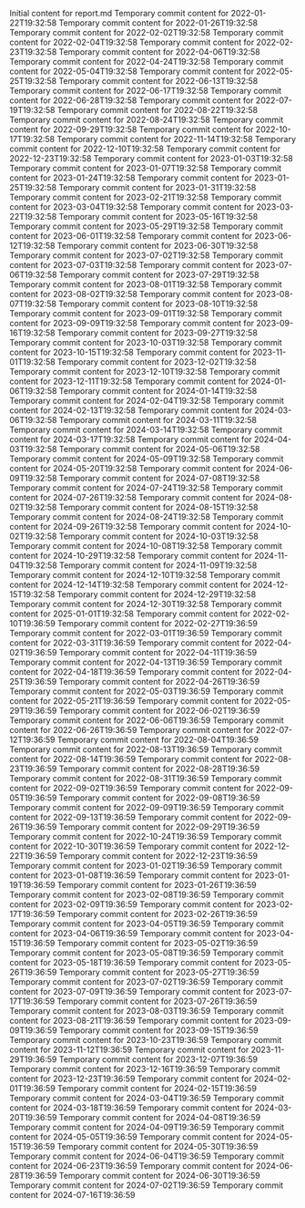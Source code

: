 Initial content for report.md
Temporary commit content for 2022-01-22T19:32:58
Temporary commit content for 2022-01-26T19:32:58
Temporary commit content for 2022-02-02T19:32:58
Temporary commit content for 2022-02-04T19:32:58
Temporary commit content for 2022-02-23T19:32:58
Temporary commit content for 2022-04-06T19:32:58
Temporary commit content for 2022-04-24T19:32:58
Temporary commit content for 2022-05-04T19:32:58
Temporary commit content for 2022-05-25T19:32:58
Temporary commit content for 2022-06-13T19:32:58
Temporary commit content for 2022-06-17T19:32:58
Temporary commit content for 2022-06-28T19:32:58
Temporary commit content for 2022-07-19T19:32:58
Temporary commit content for 2022-08-22T19:32:58
Temporary commit content for 2022-08-24T19:32:58
Temporary commit content for 2022-09-29T19:32:58
Temporary commit content for 2022-10-17T19:32:58
Temporary commit content for 2022-11-14T19:32:58
Temporary commit content for 2022-12-10T19:32:58
Temporary commit content for 2022-12-23T19:32:58
Temporary commit content for 2023-01-03T19:32:58
Temporary commit content for 2023-01-07T19:32:58
Temporary commit content for 2023-01-24T19:32:58
Temporary commit content for 2023-01-25T19:32:58
Temporary commit content for 2023-01-31T19:32:58
Temporary commit content for 2023-02-21T19:32:58
Temporary commit content for 2023-03-04T19:32:58
Temporary commit content for 2023-03-22T19:32:58
Temporary commit content for 2023-05-16T19:32:58
Temporary commit content for 2023-05-29T19:32:58
Temporary commit content for 2023-06-01T19:32:58
Temporary commit content for 2023-06-12T19:32:58
Temporary commit content for 2023-06-30T19:32:58
Temporary commit content for 2023-07-02T19:32:58
Temporary commit content for 2023-07-03T19:32:58
Temporary commit content for 2023-07-06T19:32:58
Temporary commit content for 2023-07-29T19:32:58
Temporary commit content for 2023-08-01T19:32:58
Temporary commit content for 2023-08-02T19:32:58
Temporary commit content for 2023-08-07T19:32:58
Temporary commit content for 2023-08-10T19:32:58
Temporary commit content for 2023-09-01T19:32:58
Temporary commit content for 2023-09-09T19:32:58
Temporary commit content for 2023-09-16T19:32:58
Temporary commit content for 2023-09-27T19:32:58
Temporary commit content for 2023-10-03T19:32:58
Temporary commit content for 2023-10-15T19:32:58
Temporary commit content for 2023-11-01T19:32:58
Temporary commit content for 2023-12-02T19:32:58
Temporary commit content for 2023-12-10T19:32:58
Temporary commit content for 2023-12-11T19:32:58
Temporary commit content for 2024-01-06T19:32:58
Temporary commit content for 2024-01-14T19:32:58
Temporary commit content for 2024-02-04T19:32:58
Temporary commit content for 2024-02-13T19:32:58
Temporary commit content for 2024-03-06T19:32:58
Temporary commit content for 2024-03-11T19:32:58
Temporary commit content for 2024-03-14T19:32:58
Temporary commit content for 2024-03-17T19:32:58
Temporary commit content for 2024-04-03T19:32:58
Temporary commit content for 2024-05-06T19:32:58
Temporary commit content for 2024-05-09T19:32:58
Temporary commit content for 2024-05-20T19:32:58
Temporary commit content for 2024-06-09T19:32:58
Temporary commit content for 2024-07-08T19:32:58
Temporary commit content for 2024-07-24T19:32:58
Temporary commit content for 2024-07-26T19:32:58
Temporary commit content for 2024-08-02T19:32:58
Temporary commit content for 2024-08-15T19:32:58
Temporary commit content for 2024-08-24T19:32:58
Temporary commit content for 2024-09-26T19:32:58
Temporary commit content for 2024-10-02T19:32:58
Temporary commit content for 2024-10-03T19:32:58
Temporary commit content for 2024-10-08T19:32:58
Temporary commit content for 2024-10-29T19:32:58
Temporary commit content for 2024-11-04T19:32:58
Temporary commit content for 2024-11-09T19:32:58
Temporary commit content for 2024-12-10T19:32:58
Temporary commit content for 2024-12-14T19:32:58
Temporary commit content for 2024-12-15T19:32:58
Temporary commit content for 2024-12-29T19:32:58
Temporary commit content for 2024-12-30T19:32:58
Temporary commit content for 2025-01-01T19:32:58
Temporary commit content for 2022-02-10T19:36:59
Temporary commit content for 2022-02-27T19:36:59
Temporary commit content for 2022-03-01T19:36:59
Temporary commit content for 2022-03-31T19:36:59
Temporary commit content for 2022-04-02T19:36:59
Temporary commit content for 2022-04-11T19:36:59
Temporary commit content for 2022-04-13T19:36:59
Temporary commit content for 2022-04-18T19:36:59
Temporary commit content for 2022-04-25T19:36:59
Temporary commit content for 2022-04-26T19:36:59
Temporary commit content for 2022-05-03T19:36:59
Temporary commit content for 2022-05-21T19:36:59
Temporary commit content for 2022-05-29T19:36:59
Temporary commit content for 2022-06-02T19:36:59
Temporary commit content for 2022-06-06T19:36:59
Temporary commit content for 2022-06-26T19:36:59
Temporary commit content for 2022-07-12T19:36:59
Temporary commit content for 2022-08-04T19:36:59
Temporary commit content for 2022-08-13T19:36:59
Temporary commit content for 2022-08-14T19:36:59
Temporary commit content for 2022-08-23T19:36:59
Temporary commit content for 2022-08-28T19:36:59
Temporary commit content for 2022-08-31T19:36:59
Temporary commit content for 2022-09-02T19:36:59
Temporary commit content for 2022-09-05T19:36:59
Temporary commit content for 2022-09-08T19:36:59
Temporary commit content for 2022-09-09T19:36:59
Temporary commit content for 2022-09-13T19:36:59
Temporary commit content for 2022-09-26T19:36:59
Temporary commit content for 2022-09-29T19:36:59
Temporary commit content for 2022-10-24T19:36:59
Temporary commit content for 2022-10-30T19:36:59
Temporary commit content for 2022-12-22T19:36:59
Temporary commit content for 2022-12-23T19:36:59
Temporary commit content for 2023-01-02T19:36:59
Temporary commit content for 2023-01-08T19:36:59
Temporary commit content for 2023-01-19T19:36:59
Temporary commit content for 2023-01-26T19:36:59
Temporary commit content for 2023-02-08T19:36:59
Temporary commit content for 2023-02-09T19:36:59
Temporary commit content for 2023-02-17T19:36:59
Temporary commit content for 2023-02-26T19:36:59
Temporary commit content for 2023-04-05T19:36:59
Temporary commit content for 2023-04-06T19:36:59
Temporary commit content for 2023-04-15T19:36:59
Temporary commit content for 2023-05-02T19:36:59
Temporary commit content for 2023-05-08T19:36:59
Temporary commit content for 2023-05-18T19:36:59
Temporary commit content for 2023-05-26T19:36:59
Temporary commit content for 2023-05-27T19:36:59
Temporary commit content for 2023-07-02T19:36:59
Temporary commit content for 2023-07-09T19:36:59
Temporary commit content for 2023-07-17T19:36:59
Temporary commit content for 2023-07-26T19:36:59
Temporary commit content for 2023-08-03T19:36:59
Temporary commit content for 2023-08-21T19:36:59
Temporary commit content for 2023-09-09T19:36:59
Temporary commit content for 2023-09-15T19:36:59
Temporary commit content for 2023-10-23T19:36:59
Temporary commit content for 2023-11-12T19:36:59
Temporary commit content for 2023-11-29T19:36:59
Temporary commit content for 2023-12-07T19:36:59
Temporary commit content for 2023-12-16T19:36:59
Temporary commit content for 2023-12-23T19:36:59
Temporary commit content for 2024-02-01T19:36:59
Temporary commit content for 2024-02-15T19:36:59
Temporary commit content for 2024-03-04T19:36:59
Temporary commit content for 2024-03-18T19:36:59
Temporary commit content for 2024-03-20T19:36:59
Temporary commit content for 2024-04-08T19:36:59
Temporary commit content for 2024-04-09T19:36:59
Temporary commit content for 2024-05-05T19:36:59
Temporary commit content for 2024-05-15T19:36:59
Temporary commit content for 2024-05-30T19:36:59
Temporary commit content for 2024-06-04T19:36:59
Temporary commit content for 2024-06-23T19:36:59
Temporary commit content for 2024-06-28T19:36:59
Temporary commit content for 2024-06-30T19:36:59
Temporary commit content for 2024-07-02T19:36:59
Temporary commit content for 2024-07-16T19:36:59

